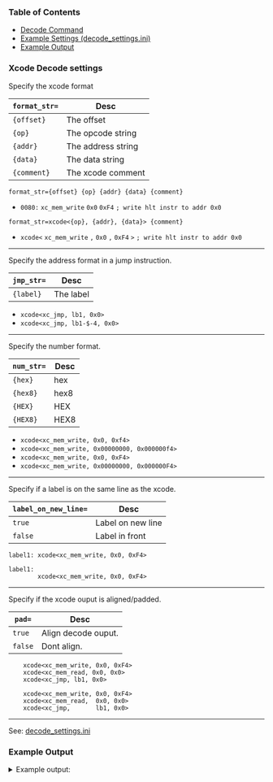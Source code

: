 ### Table of Contents

- [Decode Command](./README.md#xcode-decode-command)
- [Example Settings (decode_settings.ini)](./decode_settings.ini)
- [Example Output](#example-output)

### Xcode Decode settings

Specify the xcode format

| `format_str=` |  Desc               |
| ------------  | ------------------- |
| `{offset}`    | The offset          |
| `{op}`	    | The opcode string   |
| `{addr}`	    | The address string  |
| `{data}`	    | The data string     |
| `{comment}`   | The xcode comment   |

`format_str={offset} {op} {addr} {data} {comment}` 
 - `0080:` `xc_mem_write` `0x0` `0xF4` `; write hlt instr to addr 0x0`

`format_str=xcode<{op}, {addr}, {data}> {comment}` 
- `xcode<` `xc_mem_write` `,` `0x0` `,` `0xF4` `>` `; write hlt instr to addr 0x0`

--- 

Specify the address format in a jump instruction.

| `jmp_str=`  |  Desc         |
| ---------   | ------------- |
| `{label}`   | The label     |

- `xcode<xc_jmp, lb1, 0x0>`
- `xcode<xc_jmp, lb1-$-4, 0x0>`

--- 

Specify the number format.

| `num_str=`|  Desc   |
| --------- | ------- |
| `{hex}`   | hex     |
| `{hex8}`  | hex8    |
| `{HEX}`   | HEX     |
| `{HEX8}`  | HEX8    |

- `xcode<xc_mem_write, 0x0, 0xf4>`
- `xcode<xc_mem_write, 0x00000000, 0x000000f4>`
- `xcode<xc_mem_write, 0x0, 0xF4>`
- `xcode<xc_mem_write, 0x00000000, 0x000000F4>`

--- 

Specify if a label is on the same line as the xcode.

| `label_on_new_line=` | Desc |
| --------| ----------------- |
| `true`  | Label on new line |
| `false` | Label in front    |

```
label1: xcode<xc_mem_write, 0x0, 0xF4>
```

```
label1:    
        xcode<xc_mem_write, 0x0, 0xF4>
```

--- 

Specify if the xcode ouput is aligned/padded.

| `pad=`  | Desc                |
| --------| ------------------- |
| `true`  | Align decode ouput. |
| `false` | Dont align.         |

```
    xcode<xc_mem_write, 0x0, 0xF4>
    xcode<xc_mem_read, 0x0, 0x0>
    xcode<xc_jmp, lb1, 0x0>
```

```
    xcode<xc_mem_write, 0x0, 0xF4>
    xcode<xc_mem_read,  0x0, 0x0>
    xcode<xc_jmp,       lb1, 0x0>
```

---

See: [decode_settings.ini](./decode_settings.ini)

### Example Output
<details><summary>Example output:</summary>

```ini
inittbl file: cromwell.bin
xcode base: 0x80
settings file: decode.ini
xcodes: 228 ( 2052 bytes )
        xcode<pci_cfg_write, 080000884h, 000008001h> ; set io bar (C03) MCPX v1.1
        xcode<pci_cfg_write, 080000810h, 000008001h> ; set io bar (B02) MCPX v1.0
        xcode<pci_cfg_write, 080000804h, 000000003h> ; enable io space
       
        ....

        xcode<pci_cfg_write, 08000f024h, 0f7f0f000h>
        xcode<pci_cfg_write, 080010010h, 00f000000h> ; set nv reg base
        
        ....

        xcode<pci_cfg_write, 080000918h, 00000c201h>
        xcode<out_byte, 00000c200h, 000000070h>
        xcode<out_byte, 00000c004h, 00000008ah> ; 871 encoder slave addr
        xcode<out_byte, 00000c008h, 0000000bah> ; smbus set cmd
        xcode<out_byte, 00000c006h, 00000003fh> ; smbus set val
        xcode<out_byte, 00000c002h, 00000000ah> ; smbus kickoff
lb_05:
        xcode<in_byte, 00000c000h, 0h> ; smbus read status
        xcode<cmp_jne, 000000010h, lb_03-$-4>
        xcode<xjmp, 0h, lb_04-$-4>
lb_03:
        xcode<and_or, 000000008h, 000000000h>
        xcode<cmp_jne, 000000000h, lb_05-$-4>
        xcode<xjmp, 0h, lb_06-$-4>
lb_04:
        xcode<out_byte, 00000c000h, 000000010h> ; smbus clear status
        xcode<out_byte, 00000c008h, 00000006ch> ; smbus set cmd
        xcode<out_byte, 00000c006h, 000000046h> ; smbus set val
        xcode<out_byte, 00000c002h, 00000000ah> ; smbus kickoff
        
        ....

        xcode<xjmp, 0h, lb_26-$-4> ; 15ns delay by performing jmps
lb_26:
        xcode<xjmp, 0h, lb_27-$-4>
lb_27:
        xcode<mem_write, 00f100200h, 003070103h> ;  set extbank bit (00000F00)
        xcode<mem_write, 00f100204h, 011448000h>
        xcode<pci_cfg_write, 08000103ch, 000000000h> ; clear scratch pad (mem type)
        xcode<out_byte, 00000c000h, 000000010h> ; smbus clear status
        xcode<out_byte, 00000c004h, 000000020h> ; smc slave write addr
        xcode<out_byte, 00000c008h, 000000013h> ; smbus set cmd
        xcode<out_byte, 00000c006h, 00000000fh> ; smbus set val
        xcode<out_byte, 00000c002h, 00000000ah> ; smbus kickoff

        ....

        xcode<pci_cfg_write, 08000f020h, 0fdf0fd00h> ; reload nv reg base
        xcode<pci_cfg_write, 080010010h, 0fd000000h>
        xcode<mem_write, 000000000h, 0fc1000b8h> ; visor
        xcode<mem_write, 000000004h, 090e0ffffh>
        xcode<quit, 000000806h, 0h> ; quit xcodes
```

</details>
